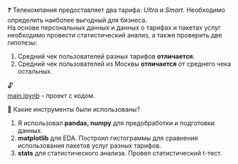 ❓
Телекомпания предоставляет два тарифа: *Ultra* и *Smart*. Необходимо определить наиболее выгодный для бизнеса. <br>
На основе персональных данных и данных о тарифах и пакетах услуг необходимо провести статистический анализ, а также проверить две гипотезы:
1. Средний чек пользователей разных тарифов **отличается**.
2. Средний чек пользователей из Москвы **отличается** от среднего чека остальных.

🔓 \
[main.ipynb](https://github.com/ssensse/training_projects/blob/main/perspective_tariff/main.ipynb) - проект с кодом. 

🔧
Какие инструменты были использованы?

1. Я использовал **pandas, numpy** для предобработки и подготовки данных. 
2. **matplotlib** для EDA. Построил гистограммы для сравнения использования пакетов услуг разных тарифов.
3. **stats** для статистического анализа. Провел статистический t-тест.
